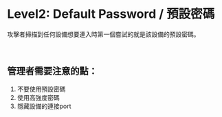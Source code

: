# Level2: Default Password / 預設密碼

攻擊者掃描到任何設備想要連入時第一個嘗試的就是該設備的預設密碼。

<br>

## 管理者需要注意的點：
<ol>
  <li>
    不要使用預設密碼
  </li>
  <li>
    使用高強度密碼
  </li>
  <li>
    隱藏設備的連接port
  </li>
</ol>
